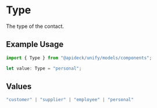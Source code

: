 # Type

The type of the contact.

## Example Usage

```typescript
import { Type } from "@apideck/unify/models/components";

let value: Type = "personal";
```

## Values

```typescript
"customer" | "supplier" | "employee" | "personal"
```